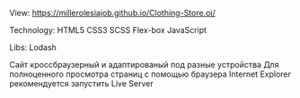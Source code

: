 View: https://millerolesiajob.github.io/Clothing-Store.oi/

Technology:
HTML5
CSS3
SCSS
Flex-box
JavaScript

Libs:
Lodash

Сайт кроссбраузерный и адаптированый под разные устройства
Для полноценного просмотра страниц c помощью браузера Internet Explorer рекомендуется запустить Live Server


